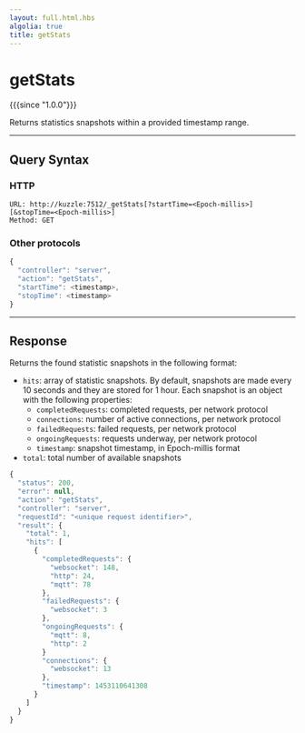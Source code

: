 ```yaml
---
layout: full.html.hbs
algolia: true
title: getStats
---
```


# getStats

{{{since "1.0.0"}}}

Returns statistics snapshots within a provided timestamp range.

---

## Query Syntax

### HTTP

```http
URL: http://kuzzle:7512/_getStats[?startTime=<Epoch-millis>][&stopTime=<Epoch-millis>]
Method: GET
```

### Other protocols

```js
{
  "controller": "server",
  "action": "getStats",
  "startTime": <timestamp>,
  "stopTime": <timestamp>
}
```

---

## Response

Returns the found statistic snapshots in the following format:

* `hits`: array of statistic snapshots. By default, snapshots are made every 10 seconds and they are stored for 1 hour. Each snapshot is an object with the following properties:
  * `completedRequests`: completed requests, per network protocol
  * `connections`: number of active connections, per network protocol
  * `failedRequests`: failed requests, per network protocol
  * `ongoingRequests`: requests underway, per network protocol
  * `timestamp`: snapshot timestamp, in Epoch-millis format
* `total`: total number of available snapshots

```javascript
{
  "status": 200,                     
  "error": null,                     
  "action": "getStats",
  "controller": "server",
  "requestId": "<unique request identifier>",
  "result": {
    "total": 1,
    "hits": [
      {
        "completedRequests": {
          "websocket": 148,
          "http": 24,
          "mqtt": 78
        },
        "failedRequests": {
          "websocket": 3
        },
        "ongoingRequests": {
          "mqtt": 8,
          "http": 2
        }
        "connections": {
          "websocket": 13
        },
        "timestamp": 1453110641308
      }
    ]
  }
}
```
